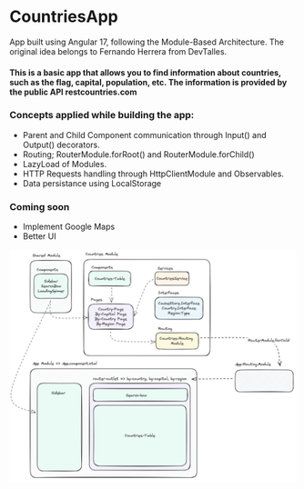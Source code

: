 # CountriesApp

App built using Angular 17, following the Module-Based Architecture.
The original idea belongs to Fernando Herrera from DevTalles.

#### This is a basic app that allows you to find information about countries, such as the flag, capital, population, etc. The information is provided by the public API restcountries.com

### Concepts applied while building the app:

* Parent and Child Component communication through Input() and Output() decorators.
* Routing;  RouterModule.forRoot() and RouterModule.forChild()
* LazyLoad of Modules.
* HTTP Requests handling through HttpClientModule and Observables.
* Data persistance using LocalStorage

### Coming soon
* Implement Google Maps
* Better UI

![app diagram](image.png)
